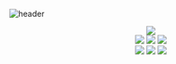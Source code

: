 ![header](https://capsule-render.vercel.app/api?type=wave&height=300&color=black)

<div id="experience" align="center">
  <img src="https://img.shields.io/badge/42-000000?style=for-the-badge&logo=42&logoColor=">
</div>

<div id="language" align="center">
  <img src="https://img.shields.io/badge/c-A8B9CC?style=for-the-badge&logo=c&logoColor="> <img src="https://img.shields.io/badge/C++-00599C?style=for-the-badge&logo=cplusplus&logoColor="> <img src="https://img.shields.io/badge/Java-007396?style=for-the-badge&logo=openjdk&logoColor=white"/>
</div>

<div id="web" align="center">
  <img src="https://img.shields.io/badge/html5-E34F26?style=for-the-badge&logo=html5&logoColor=white"/> <img src="https://img.shields.io/badge/css3-1572B6?style=for-the-badge&logo=css3&logoColor=white"/> <img src="https://img.shields.io/badge/Spring-6DB33F?style=for-the-badge&logo=spring&logoColor=">
</div>

<!--
**highlyko17/highlyko17** is a ✨ _special_ ✨ repository because its `README.md` (this file) appears on your GitHub profile.

Here are some ideas to get you started:

- 🔭 I’m currently working on ...
- 🌱 I’m currently learning ...
- 👯 I’m looking to collaborate on ...
- 🤔 I’m looking for help with ...
- 💬 Ask me about ...
- 📫 How to reach me: ...
- 😄 Pronouns: ...
- ⚡ Fun fact: ...
-->
